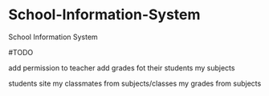 # School-Information-System
School Information System

#TODO

add permission to teacher add grades fot their students
my subjects

students site
my classmates from subjects/classes
my grades from subjects


